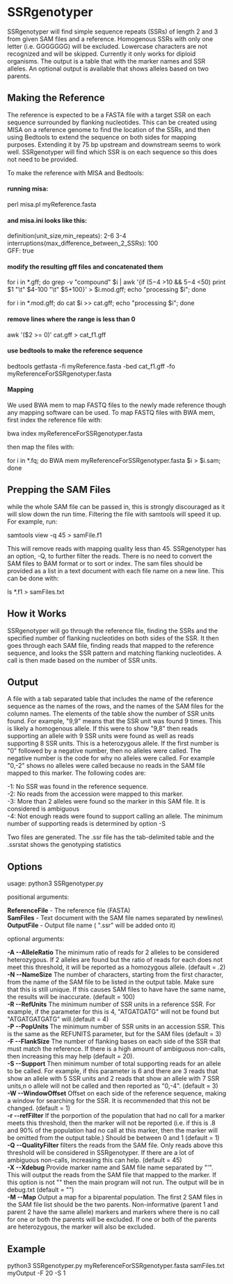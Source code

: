 # SSRgenotyper

SSRgenotyper will find simple sequence repeats (SSRs) of length 2 and 3 from given SAM files and a reference. Homogenous SSRs with only one letter (i.e. GGGGGGG) will be excluded. Lowercase characters are not recognized and will be skipped. Currently it only works for diploid organisms. The output is a table that with the marker names and SSR alleles. An optional output is available that shows alleles based on two parents.

## Making the Reference

The reference is expected to be a FASTA file with a target SSR on each sequence surrounded by flanking nucleotides. This can be created using MISA on a reference genome to find the location of the SSRs, and then using Bedtools to extend the sequence on both sides for mapping purposes. Extending it by 75 bp upstream and downstream seems to work well. SSRgenotyper will find which SSR is on each sequence so this does not need to be provided.

To make the reference with MISA and Bedtools:

#### running misa:
perl misa.pl myReference.fasta

#### and misa.ini looks like this:

definition(unit_size,min_repeats):                   2-6 3-4\
interruptions(max_difference_between_2_SSRs):        100\
GFF:                                                     true

#### modify the resulting gff files and concatenated them
for i in \*.gff; do grep -v "compound" $i | awk '{if ($5-$4 >10 && $5-$4 <50) print $1 "\t" $4-100 "\t" $5+100}' > $i.mod.gff; echo "processing $i"; done

for i in \*.mod.gff; do cat $i >> cat.gff; echo "processing $i"; done

#### remove lines where the range is less than 0

awk '($2 >= 0)' cat.gff > cat_f1.gff 

#### use bedtools to make the reference sequence

bedtools getfasta -fi myReference.fasta -bed cat_f1.gff -fo myReferenceForSSRgenotyper.fasta

#### Mapping

We used BWA mem to map FASTQ files to the newly made reference though any mapping software can be used. To map FASTQ files with BWA mem, first index the reference file with:

bwa index myReferenceForSSRgenotyper.fasta

then map the files with:

for i in \*.fq; do BWA mem myReferenceForSSRgenotyper.fasta $i > $i.sam; done 

## Prepping the SAM Files
while the whole SAM file can be passed in, this is strongly discouraged as it will slow down the run time. Filtering the file with samtools will speed it up. For example, run:

samtools view -q 45 <samFile> > samFile.f1

This will remove reads with mapping quality less than 45. SSRgenotyper has an option, -Q, to further filter the reads. There is no need to convert the SAM files to BAM format or to sort or index. The sam files should be provided as a list in a text document with each file name on a new line. This can be done with:

ls *.f1 > samFiles.txt

## How it Works

SSRgenotyper will go through the reference file, finding the SSRs and the specified number of flanking nucleotides on both sides of the SSR. It then goes through each SAM file, finding reads that mapped to the reference sequence, and looks the SSR pattern and matching flanking nucleotides. A call is then made based on the number of SSR units.

## Output

A file with a tab separated table that includes the name of the reference sequence as the names of the rows, and the names of the SAM files for the column names. The elements of the table show the number of SSR units found. For example, "9,9" means that the SSR unit was found 9 times. This is likely a homogenous allele. If this were to show "9,8" then reads supporting an allele with 9 SSR units were found as well as reads supporting 8 SSR units. This is a heterozygous allele. If the first number is "0" followed by a negative number, then no alleles were called. The negative number is the code for why no alleles were called. For example "0,-2" shows no alleles were called because no reads in the SAM file mapped to this marker. The following codes are:

-1: No SSR was found in the reference sequence.\
-2: No reads from the accession were mapped to this marker.\
-3: More than 2 alleles were found so the marker in this SAM file. It is considered is ambiguous\
-4: Not enough reads were found to support calling an allele. The minimum number of supporting reads is determined by option -S

Two files are generated. The .ssr file has the tab-delimited table and the .ssrstat shows the genotyping statistics

## Options

usage: python3 SSRgenotyper.py <ReferenceFile> <SamFiles> <OutputFile>

positional arguments:

**ReferenceFile** - The reference file (FASTA)\
**SamFiles** - Text document with the SAM file names separated by newlines\                       
**OutputFile** - Output file name ( ".ssr" will be added onto it)

optional arguments:
  
**-A --AlleleRatio** The minimum ratio of reads for 2 alleles to be considered heterozygous. If 2 alleles are found but the ratio of reads for each does not meet this threshold, it will be reported as a homozygous allele. (default = .2)\
**-N --NameSize** The number of characters, starting from the first character, from the name of the SAM file to be listed in the output table. Make sure that this is still unique. If this causes SAM files to have have the same name, the results will be inaccurate. (default = 100)\
**-R --RefUnits** The minimum number of SSR units in a reference SSR. For example, if the parameter for this is 4, "ATGATGATG" will not be found but "ATGATGATGATG" will.(default = 4)\
**-P --PopUnits** The minimum number of SSR units in an accession SSR. This is the same as the REFUNITS parameter, but for the SAM files (default = 3)\
**-F --FlankSize** The number of flanking bases on each side of the SSR that must match the reference. If there is a high amount of ambiguous non-calls, then increasing this may help (default = 20).\
**-S --Support** Then minimum number of total supporting reads for an allele to be called. For example, if this parameter is 6 and there are 3 reads that show an allele with 5 SSR units and 2 reads that show an allele with 7 SSR units,n o allele will not be called and then reported as "0,-4". (default = 3)\
**-W --WindowOffset** Offset on each side of the reference sequence, making a window for searching for the SSR. It is recommended that this not be changed. (default = 1)\
**-r --refFilter** If the porportion of the population that had no call for a marker meets this threshold, then the marker will not be reported (i.e. if this is .8 and 90% of the population had no call at this marker, then the marker will be omitted from the output table.) Should be between 0 and 1 (default = 1)\
**-Q --QualityFilter** filters the reads from the SAM file. Only reads above this threshold will be considered in SSRgenotyper. If there are a lot of ambiguous non-calls, increasing this can help. (default = 45)\
**-X --Xdebug** Provide marker name and SAM file name separated by "'". This will output the reads from the SAM file that mapped to the marker. If this option is not "" then the main program will not run. The output will be in debug.txt (default = "")\
**-M --Map** Output a map for a biparental population. The first 2 SAM files in the SAM file list should be the two parents. Non-informative (parent 1 and parent 2 have the same allele) markers and markers where there is no call for one or both the parents will be excluded. If one or both of the parents are heterozygous, the marker will also be excluded.

## Example
python3 SSRgenotyper.py myReferenceForSSRgenotyper.fasta samFiles.txt myOutput -F 20 -S 1
